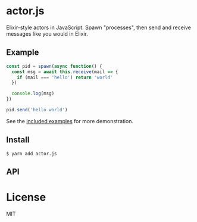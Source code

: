 # actor.js

Elixir-style actors in JavaScript. Spawn "processes", then send and receive messages like you would in Elixir.

## Example

```js
const pid = spawn(async function() {
  const msg = await this.receive(mail => {
    if (mail === 'hello') return 'world'
  })

  console.log(msg)
})

pid.send('hello world')
```

See the [included examples](examples/) for more demonstration.

## Install

```
$ yarn add actor.js
```

## API

# License

MIT
